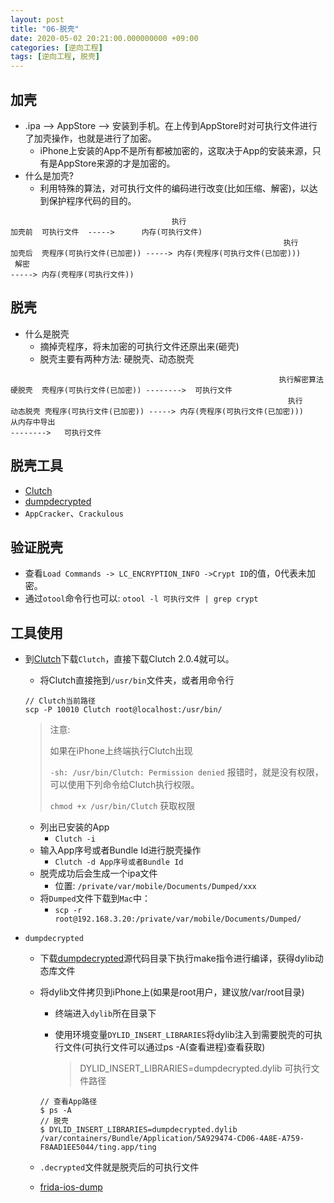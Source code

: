 ```yaml
---
layout: post
title: "06-脱壳"
date: 2020-05-02 20:21:00.000000000 +09:00
categories: [逆向工程]
tags: [逆向工程, 脱壳]
---
```


## 加壳

+ .ipa --> AppStore  -->  安装到手机。在上传到AppStore时对可执行文件进行了加壳操作，也就是进行了加密。
  + iPhone上安装的App不是所有都被加密的，这取决于App的安装来源，只有是AppStore来源的才是加密的。
+ 什么是加壳?
  + 利用特殊的算法，对可执行文件的编码进行改变(比如压缩、解密)，以达到保护程序代码的目的。

```
									执行	
加壳前  可执行文件	-----> 		内存(可执行文件)
															 执行
加壳后	 壳程序(可执行文件(已加密)) ----->	内存(壳程序(可执行文件(已加密)))  
 解密
-----> 内存(壳程序(可执行文件))
```

## 脱壳

+ 什么是脱壳
  + 摘掉壳程序，将未加密的可执行文件还原出来(砸壳)
  + 脱壳主要有两种方法: 硬脱壳、动态脱壳

```
															执行解密算法
硬脱壳	 壳程序(可执行文件(已加密)) -------->	可执行文件
															  执行
动态脱壳 壳程序(可执行文件(已加密)) ----->	内存(壳程序(可执行文件(已加密))) 
从内存中导出
-------->	可执行文件
```

## 脱壳工具

+ [Clutch](https://github.com/KJCracks/Clutch)
+ [dumpdecrypted](https://github.com/stefanesser/dumpdecrypted)
+ `AppCracker`、`Crackulous`

## 验证脱壳

+ 查看`Load Commands -> LC_ENCRYPTION_INFO ->Crypt ID`的值，0代表未加密。
+ 通过`otool`命令行也可以: `otool -l 可执行文件 | grep crypt`

## 工具使用

+ 到[Clutch](https://github.com/KJCracks/Clutch)下载`Clutch`，直接下载Clutch 2.0.4就可以。

  + 将Clutch直接拖到`/usr/bin`文件夹，或者用命令行

  ```
  // Clutch当前路径
  scp -P 10010 Clutch root@localhost:/usr/bin/
  ```

  > 注意: 
  >
  > 如果在iPhone上终端执行Clutch出现
  >
  > `-sh: /usr/bin/Clutch: Permission denied` 报错时，就是没有权限，可以使用下列命令给Clutch执行权限。
  >
  > `chmod +x /usr/bin/Clutch` 获取权限

  + 列出已安装的App
    + `Clutch -i`
  + 输入App序号或者Bundle Id进行脱壳操作
    + `Clutch -d App序号或者Bundle Id`
  + 脱壳成功后会生成一个ipa文件
    + 位置: `/private/var/mobile/Documents/Dumped/xxx`
  + 将`Dumped`文件下载到`Mac`中：
    + `scp -r root@192.168.3.20:/private/var/mobile/Documents/Dumped/`

+ `dumpdecrypted`

  + 下载[dumpdecrypted](https://github.com/stefanesser/dumpdecrypted)源代码目录下执行make指令进行编译，获得dylib动态库文件

  + 将dylib文件拷贝到iPhone上(如果是root用户，建议放/var/root目录)

    + 终端进入`dylib`所在目录下

    + 使用环境变量`DYLID_INSERT_LIBRARIES`将dylib注入到需要脱壳的可执行文件(可执行文件可以通过ps -A(查看进程)查看获取)

      > DYLID_INSERT_LIBRARIES=dumpdecrypted.dylib 可执行文件路径

    
    ```
    // 查看App路径
    $ ps -A
    // 脱壳
    $ DYLID_INSERT_LIBRARIES=dumpdecrypted.dylib /var/containers/Bundle/Application/5A929474-CD06-4A8E-A759-F8AAD1EE5044/ting.app/ting
    ```
    
  + `.decrypted`文件就是脱壳后的可执行文件
  
  + [frida-ios-dump](https://github.com/AloneMonkey/frida-ios-dump)

